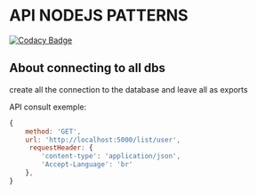 # API NODEJS PATTERNS
[![Codacy Badge](https://api.codacy.com/project/badge/Grade/763316dc80c84317bd1d8f10423c99a5)](https://www.codacy.com/app/jaffar.cardoso/apiNode?utm_source=github.com&amp;utm_medium=referral&amp;utm_content=jaffarc/apiNode&amp;utm_campaign=Badge_Grade)


## About connecting to all dbs

create all the connection to the database and leave all as exports

API consult exemple:

```js
{
    method: 'GET',
    url: 'http://localhost:5000/list/user',
     requestHeader: {
        'content-type': 'application/json',
        'Accept-Language': 'br'
    },
}
```